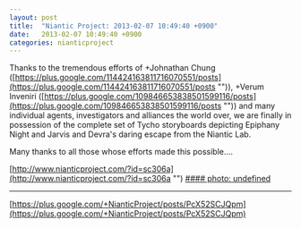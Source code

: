 ```yaml
---
layout: post
title:  "Niantic Project: 2013-02-07 10:49:40 +0900"
date:   2013-02-07 10:49:40 +0900
categories: nianticproject
---
```

Thanks to the tremendous efforts of +Johnathan Chung ([https://plus.google.com/114424163811716070551/posts](https://plus.google.com/114424163811716070551/posts "")), +Verum Inveniri ([https://plus.google.com/109846653838501599116/posts](https://plus.google.com/109846653838501599116/posts "")) and many individual agents, investigators and alliances the world over, we are finally in possession of the complete set of Tycho storyboards depicting Epiphany Night and Jarvis and Devra's daring escape from the Niantic Lab.

Many thanks to all those whose efforts made this possible....

[http://www.nianticproject.com/?id=sc306a](http://www.nianticproject.com/?id=sc306a "")
[#### photo: undefined](https://lh3.googleusercontent.com/-Zs_6Z1xiJsE/URMIGJIHJdI/AAAAAAAAC7U/eHvmD775-RM/w288-h288/storyboards226918.jpg "")
- - -
[https://plus.google.com/+NianticProject/posts/PcX52SCJQpm](https://plus.google.com/+NianticProject/posts/PcX52SCJQpm)
